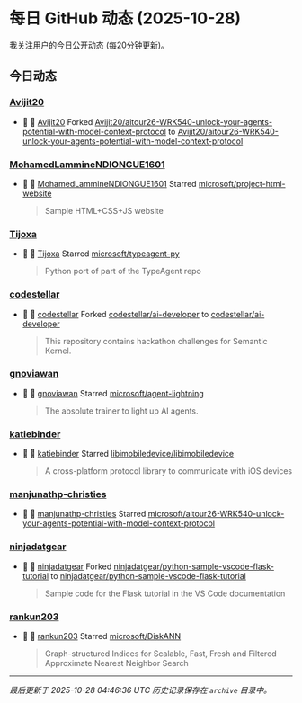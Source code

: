 # 每日 GitHub 动态 (2025-10-28)

我关注用户的今日公开动态 (每20分钟更新)。

## 今日动态

### [Avijit20](https://github.com/Avijit20)
- 🍴 👤 [Avijit20](https://github.com/Avijit20) Forked [Avijit20/aitour26-WRK540-unlock-your-agents-potential-with-model-context-protocol](https://github.com/Avijit20/aitour26-WRK540-unlock-your-agents-potential-with-model-context-protocol) to [Avijit20/aitour26-WRK540-unlock-your-agents-potential-with-model-context-protocol](https://github.com/Avijit20/aitour26-WRK540-unlock-your-agents-potential-with-model-context-protocol)

### [MohamedLammineNDIONGUE1601](https://github.com/MohamedLammineNDIONGUE1601)
- 🌟 👤 [MohamedLammineNDIONGUE1601](https://github.com/MohamedLammineNDIONGUE1601) Starred [microsoft/project-html-website](https://github.com/microsoft/project-html-website)
  > Sample HTML+CSS+JS website

### [Tijoxa](https://github.com/Tijoxa)
- 🌟 👤 [Tijoxa](https://github.com/Tijoxa) Starred [microsoft/typeagent-py](https://github.com/microsoft/typeagent-py)
  > Python port of part of the TypeAgent repo

### [codestellar](https://github.com/codestellar)
- 🍴 👤 [codestellar](https://github.com/codestellar) Forked [codestellar/ai-developer](https://github.com/codestellar/ai-developer) to [codestellar/ai-developer](https://github.com/codestellar/ai-developer)
  > This repository contains hackathon challenges for Semantic Kernel.

### [gnoviawan](https://github.com/gnoviawan)
- 🌟 👤 [gnoviawan](https://github.com/gnoviawan) Starred [microsoft/agent-lightning](https://github.com/microsoft/agent-lightning)
  > The absolute trainer to light up AI agents.

### [katiebinder](https://github.com/katiebinder)
- 🌟 👤 [katiebinder](https://github.com/katiebinder) Starred [libimobiledevice/libimobiledevice](https://github.com/libimobiledevice/libimobiledevice)
  > A cross-platform protocol library to communicate with iOS devices

### [manjunathp-christies](https://github.com/manjunathp-christies)
- 🌟 👤 [manjunathp-christies](https://github.com/manjunathp-christies) Starred [microsoft/aitour26-WRK540-unlock-your-agents-potential-with-model-context-protocol](https://github.com/microsoft/aitour26-WRK540-unlock-your-agents-potential-with-model-context-protocol)

### [ninjadatgear](https://github.com/ninjadatgear)
- 🍴 👤 [ninjadatgear](https://github.com/ninjadatgear) Forked [ninjadatgear/python-sample-vscode-flask-tutorial](https://github.com/ninjadatgear/python-sample-vscode-flask-tutorial) to [ninjadatgear/python-sample-vscode-flask-tutorial](https://github.com/ninjadatgear/python-sample-vscode-flask-tutorial)
  > Sample code for the Flask tutorial in the VS Code documentation

### [rankun203](https://github.com/rankun203)
- 🌟 👤 [rankun203](https://github.com/rankun203) Starred [microsoft/DiskANN](https://github.com/microsoft/DiskANN)
  > Graph-structured Indices for Scalable, Fast, Fresh and Filtered Approximate Nearest Neighbor Search


---
*最后更新于 2025-10-28 04:46:36 UTC*
*历史记录保存在 `archive` 目录中。*

